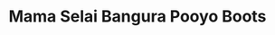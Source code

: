 ---
title: "Mama Selai Bangura Pooyo Boots"
url: /kailahun/mama-selai-bangura-pooyo-boots/
shop: Schuhe
---